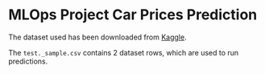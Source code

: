 # MLOps Project Car Prices Prediction

The dataset used has been downloaded from [Kaggle](https://www.kaggle.com/datasets/hellbuoy/car-price-prediction).

The `test._sample.csv` contains 2 dataset rows, which are used to run predictions.
